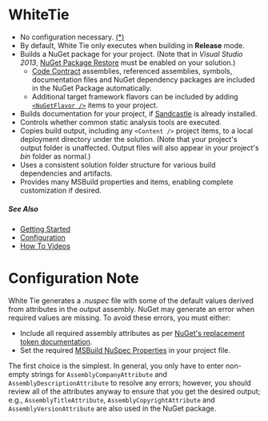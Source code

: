 # WhiteTie
* No configuration necessary. [(*)](#configuration-note)
* By default, White Tie only executes when building in **Release** mode.
* Builds a NuGet package for your project. (Note that in *Visual Studio 2013*, [NuGet Package Restore](http://docs.nuget.org/docs/reference/package-restore) must be enabled on your solution.)
  * [Code Contract](https://github.com/CodeContractsDotNet/CodeContracts) assemblies, referenced assemblies, symbols, documentation files and NuGet dependency packages are included in the NuGet Package automatically.
  * Additional target framework flavors can be included by adding [`<NuGetFlavor />`](../../wiki/Configuration#NuGetFlavor) items to your project.
* Builds documentation for your project, if [Sandcastle](https://shfb.codeplex.com) is already installed.
* Controls whether common static analysis tools are executed.
* Copies build output, including any `<Content />` project items, to a local deployment directory under the solution. (Note that your project's output folder is unaffected. Output files will also appear in your project's _bin_ folder as normal.)
* Uses a consistent solution folder structure for various build dependencies and artifacts.
* Provides many MSBuild properties and items, enabling complete customization if desired.

##### See Also
* [Getting Started](../../wiki/GettingStarted)
* [Configuration](../../wiki/Configuration)
* [How To Videos](https://www.youtube.com/playlist?list=PLzLa5EktSmlzcEuE66oC0YGobqrrwnK2o)

# Configuration Note
White Tie generates a _.nuspec_ file with some of the default values derived from attributes in the output assembly. NuGet may generate an error when required values are missing. To avoid these errors, you must either: 

* Include all required assembly attributes as per [NuGet's replacement token documentation](http://docs.nuget.org/docs/reference/nuspec-reference/#Replacement_Tokens).
* Set the required [MSBuild NuSpec Properties](../../wiki/Configuration#NuSpecProperties) in your project file.

The first choice is the simplest. In general, you only have to enter non-empty strings for `AssemblyCompanyAttribute` and `AssemblyDescriptionAttribute` to resolve any errors; however, you should review all of the attributes anyway to ensure that you get the desired output; e.g., `AssemblyTitleAttribute`, `AssemblyCopyrightAttribute` and `AssemblyVersionAttribute` are also used in the NuGet package.
